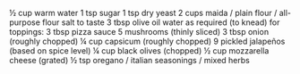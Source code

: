 ½ cup warm water
1 tsp sugar
1 tsp dry yeast
2 cups maida / plain flour / all-purpose flour
salt to taste
3 tbsp olive oil
water as required (to knead)
for toppings:
3 tbsp pizza sauce
5 mushrooms (thinly sliced)
3 tbsp onion (roughly chopped)
¼ cup capsicum (roughly chopped)
9 pickled jalapeños (based on spice level)
¼ cup black olives (chopped)
½ cup mozzarella cheese (grated)
½ tsp oregano / italian seasonings / mixed herbs